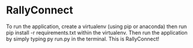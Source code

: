 # RallyConnect

To run the application, create a virtualenv (using pip or anaconda) then run pip install -r requirements.txt within the virtualenv. Then run the application by simply typing py run.py in the terminal. This is RallyConnect!
